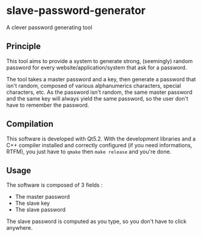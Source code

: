 # slave-password-generator

A clever password generating tool

## Principle

This tool aims to provide a system to generate strong, (seemingly) random password for every website/application/system that ask for a password.

The tool takes a master password and a key, then generate a password that isn't random, composed of various alphanumerics characters, special characters, etc. As the password isn't random, the same master password and the same key will always yield the same password, so the user don't have to remember the password.

## Compilation

This software is developed with Qt5.2. With the development libraries and a C++ compiler installed and correctly configured (if you need informations, RTFM), you just have to `qmake` then `make release` and you're done.

## Usage

The software is composed of 3 fields :

- The master password
- The slave key
- The slave password

The slave password is computed as you type, so you don't have to click anywhere.
